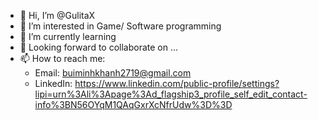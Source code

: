 - 👋 Hi, I’m @GulitaX
- 👀 I’m interested in Game/ Software programming
- 🌱 I’m currently learning 
- 💞️ Looking forward to collaborate on ...
- 📫 How to reach me:
  + Email: 
  buiminhkhanh2719@gmail.com
  + LinkedIn: 
  https://www.linkedin.com/public-profile/settings?lipi=urn%3Ali%3Apage%3Ad_flagship3_profile_self_edit_contact-info%3BN56OYqM1QAqGxrXcNfrUdw%3D%3D

<!---
GulitaX/GulitaX is a ✨ special ✨ repository because its `README.md` (this file) appears on your GitHub profile.
You can click the Preview link to take a look at your changes.
--->
